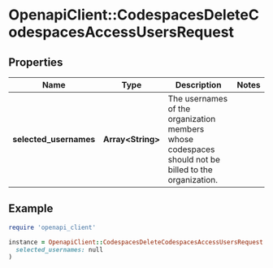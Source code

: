 # OpenapiClient::CodespacesDeleteCodespacesAccessUsersRequest

## Properties

| Name | Type | Description | Notes |
| ---- | ---- | ----------- | ----- |
| **selected_usernames** | **Array&lt;String&gt;** | The usernames of the organization members whose codespaces should not be billed to the organization. |  |

## Example

```ruby
require 'openapi_client'

instance = OpenapiClient::CodespacesDeleteCodespacesAccessUsersRequest.new(
  selected_usernames: null
)
```

